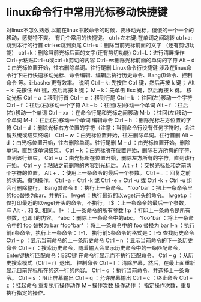 # linux命令行中常用光标移动快捷键

对linux不怎么熟悉,以前在linux中敲命令的时候，要移动光标，傻傻的一个一个的移动，感觉特不爽。
有几个常用的快捷键。
ctrl+左右键:在单词之间跳转
ctrl+a:跳到本行的行首
ctrl+e:跳到页尾
Ctrl+u：删除当前光标前面的文字 （还有剪切功能）
ctrl+k：删除当前光标后面的文字(还有剪切功能)
Ctrl+L：进行清屏操作
Ctrl+y:粘贴Ctrl+u或ctrl+k剪切的内容
Ctrl+w:删除光标前面的单词的字符
Alt – d ：由光标位置开始，往右删除单词。往行尾删
Linux命令行快捷键
涉及在linux命令行下进行快速移动光标、命令编辑、编辑后执行历史命令、Bang(!)命令、控制命令
等。让basher更有效率。
说明
Ctrl – k: 先按住 Ctrl 键，然后再按 k 键；
Alt – k: 先按住 Alt 键，然后再按 k 键；
M – k：先单击 Esc 键，然后再按 k 键。
移动光标
Ctrl – a ：移到行首
Ctrl – e ：移到行尾
Ctrl – b ：往回(左)移动一个字符
Ctrl – f ：往后(右)移动一个字符
Alt – b ：往回(左)移动一个单词
Alt – f ：往后(右)移动一个单词
Ctrl – xx ：在命令行尾和光标之间移动
M-b ：往回(左)移动一个单词
M-f ：往后(右)移动一个单词
编辑命令
Ctrl – h ：删除光标左方位置的字符
Ctrl – d ：删除光标右方位置的字符（注意：当前命令行没有任何字符时，会注销系统或结束终端）
Ctrl – w ：由光标位置开始，往左删除单词。往行首删
Alt – d ：由光标位置开始，往右删除单词。往行尾删
M – d ：由光标位置开始，删除单词，直到该单词结束。
Ctrl – k ：由光标所在位置开始，删除右方所有的字符，直到该行结束。
Ctrl – u ：由光标所在位置开始，删除左方所有的字符，直到该行开始。
Ctrl – y ：粘贴之前删除的内容到光标后。
Alt + t ：交换光标处和之前两个字符的位置。
Alt + . ：使用上一条命令的最后一个参数。
Ctrl – _ ：回复之前的状态。撤销操作。
Ctrl -a + Ctrl -k 或 Ctrl -e + Ctrl -u 或 Ctrl -k + Ctrl -u 组合可删除整行。
Bang(!)命令
!! ：执行上一条命令。
^foo^bar ：把上一条命令里的foo替换为bar，并执行。
!wget ：执行最近的以wget开头的命令。
!wget:p ：仅打印最近的以wget开头的命令，不执行。
!$ ：上一条命令的最后一个参数， 与 Alt - . 和 $_ 相同。
!* ：上一条命令的所有参数
!:p ：打印上一条命令是所有参数，也即 !的内容。
^abc ：删除上一条命令中的abc。
^foo^bar ：将上一条命令中的 foo 替换为 bar
^foo^bar^ ：将上一条命令中的 foo 替换为 bar
!-n ：执行前n条命令，执行上一条命令： !-1， 执行前5条命令的格式是： !-5
查找历史命令
Ctrl – p ：显示当前命令的上一条历史命令
Ctrl – n ：显示当前命令的下一条历史命令
Ctrl – r ：搜索历史命令，随着输入会显示历史命令中的一条匹配命令，Enter键执行匹配命令；ESC键
在命令行显示而不执行匹配命令。
Ctrl – g ：从历史搜索模式（Ctrl – r）退出。
控制命令
Ctrl – l ：清除屏幕，然后，在最上面重新显示目前光标所在的这一行的内容。
Ctrl – o ：执行当前命令，并选择上一条命令。
Ctrl – s ：阻止屏幕输出
Ctrl – q ：允许屏幕输出
Ctrl – c ：终止命令
Ctrl – z ：挂起命令
重复执行操作动作
M – 操作次数 操作动作 ： 指定操作次数，重复执行指定的操作。